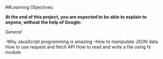 ##Learning Objectives:

**At the end of this project, you are expected to be able to explain to anyone, without the help of Google:**

_General_

-Why JavaScript programming is amazing
-How to manipulate JSON data
How to use request and fetch API
How to read and write a file using fs module
